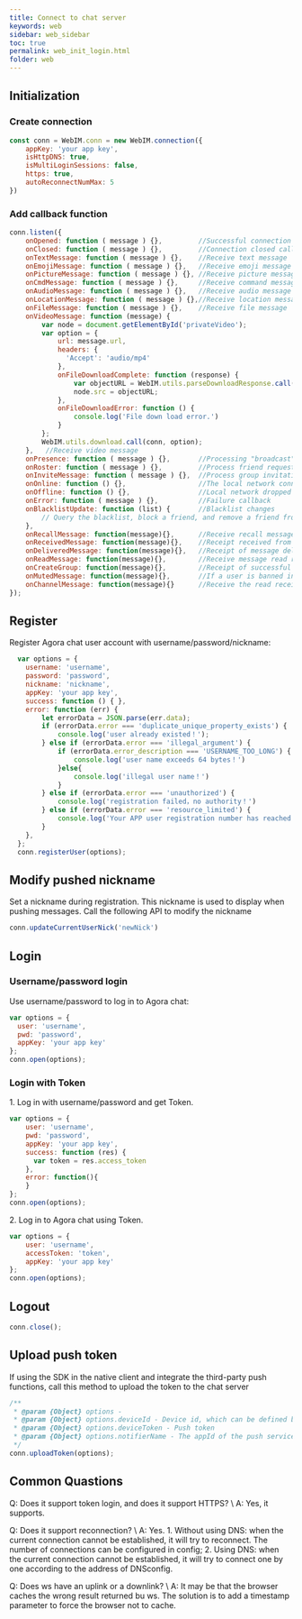 ```yaml
---
title: Connect to chat server
keywords: web
sidebar: web_sidebar
toc: true
permalink: web_init_login.html
folder: web
---
```


## Initialization 

### Create connection

``` javascript
const conn = WebIM.conn = new WebIM.connection({
    appKey: 'your app key',
    isHttpDNS: true,
    isMultiLoginSessions: false,
    https: true,
    autoReconnectNumMax: 5
})
```

### Add callback function

``` javascript
conn.listen({
    onOpened: function ( message ) {},         //Successful connection callback 
    onClosed: function ( message ) {},         //Connection closed callback 
    onTextMessage: function ( message ) {},    //Receive text message
    onEmojiMessage: function ( message ) {},   //Receive emoji message
    onPictureMessage: function ( message ) {}, //Receive picture message
    onCmdMessage: function ( message ) {},     //Receive command message 
    onAudioMessage: function ( message ) {},   //Receive audio message
    onLocationMessage: function ( message ) {},//Receive location message
    onFileMessage: function ( message ) {},    //Receive file message
    onVideoMessage: function (message) {
        var node = document.getElementById('privateVideo');
        var option = {
            url: message.url,
            headers: {
              'Accept': 'audio/mp4'
            },
            onFileDownloadComplete: function (response) {
                var objectURL = WebIM.utils.parseDownloadResponse.call(conn, response);
                node.src = objectURL;
            },
            onFileDownloadError: function () {
                console.log('File down load error.')
            }
        };
        WebIM.utils.download.call(conn, option);
    },   //Receive video message
    onPresence: function ( message ) {},       //Processing "broadcast" or "publish-subscribe" messages, such as contact subscription requests, processing groups, chat rooms being kicked and disbanded, etc.
    onRoster: function ( message ) {},         //Process friend request
    onInviteMessage: function ( message ) {},  //Process group invitation
    onOnline: function () {},                  //The local network connection is successful
    onOffline: function () {},                 //Local network dropped
    onError: function ( message ) {},          //Failure callback
    onBlacklistUpdate: function (list) {       //Blacklist changes
        // Query the blacklist, block a friend, and remove a friend from the blacklist will call back this function. The list is all the information of the existing friends in the blacklist
    },
    onRecallMessage: function(message){},      //Receive recall message callback
    onReceivedMessage: function(message){},    //Receipt received from message delivery server
    onDeliveredMessage: function(message){},   //Receipt of message delivery to the client
    onReadMessage: function(message){},        //Receive message read receipt
    onCreateGroup: function(message){},        //Receipt of successful group creation (createGroupNew needs to be called)
    onMutedMessage: function(message){},       //If a user is banned in group A, this callback will be sent to group A and the message will not be delivered to other members of the group
    onChannelMessage: function(message){}      //Receive the read receipt of the entire conversation, and the message will be received in this callback when the other party sends a channel ack
});
```

## Register

Register Agora chat user account with username/password/nickname:

``` javascript
  var options = { 
    username: 'username',
    password: 'password',
    nickname: 'nickname',
    appKey: 'your app key',
    success: function () { },  
    error: function (err) {
        let errorData = JSON.parse(err.data);
        if (errorData.error === 'duplicate_unique_property_exists') {
            console.log('user already existed！');
        } else if (errorData.error === 'illegal_argument') {
            if (errorData.error_description === 'USERNAME_TOO_LONG') {
                console.log('user name exceeds 64 bytes！')
            }else{
                console.log('illegal user name！')
            }
        } else if (errorData.error === 'unauthorized') {
            console.log('registration failed，no authority！')
        } else if (errorData.error === 'resource_limited') {
            console.log('Your APP user registration number has reached the limit, please upgrade to the enterprise version！')
        }
    }, 
  }; 
  conn.registerUser(options);
```

## Modify pushed nickname 

Set a nickname during registration. This nickname is used to display when pushing messages. Call the following API to modify the nickname 

``` javascript
conn.updateCurrentUserNick('newNick')
```

## Login 

### Username/password login 

Use username/password to log in to Agora chat: 

``` javascript
var options = { 
  user: 'username',
  pwd: 'password',
  appKey: 'your app key'
};
conn.open(options);
```

### Login with Token 

1\. Log in with username/password and get Token. 

``` javascript
var options = {
    user: 'username',
    pwd: 'password',
    appKey: 'your app key',
    success: function (res) {
      var token = res.access_token
    },
    error: function(){
    }
};
conn.open(options);
```

2\. Log in to Agora chat using Token.

``` javascript
var options = {
    user: 'username',
    accessToken: 'token',
    appKey: 'your app key'
};
conn.open(options);
```

## Logout

``` javascript
conn.close();
```

## Upload push token

If using the SDK in the native client and integrate the third-party push functions, call this method to upload the token to the chat server

``` javascript
/**
 * @param {Object} options - 
 * @param {Object} options.deviceId - Device id, which can be defined by yourself, generally used to identify the same device
 * @param {Object} options.deviceToken - Push token
 * @param {Object} options.notifierName - The appId of the push service is senderId for FCM, and “appId+#+AppKey ”for VIVO 
 */
conn.uploadToken(options);
```


## Common Quastions

Q: Does it support token login, and does it support HTTPS? \ 
A: Yes, it supports.

Q: Does it support reconnection? \ 
A:
Yes. 1. Without using DNS: when the current connection cannot be established, it will try to reconnect. The number of connections can be configured in config; 2. Using DNS: when the current connection cannot be established, it will try to connect one by one according to the address of DNSconfig.

Q: Does ws have an uplink or a downlink? \ 
A:
It may be that the browser caches the wrong result returned bu ws. The solution is to add a timestamp parameter to force the browser not to cache. 

